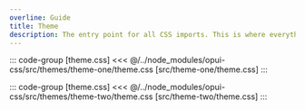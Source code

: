 ```yaml
---
overline: Guide
title: Theme
description: The entry point for all CSS imports. This is where everything starts.
---
```


<div class="theme-one">

::: code-group [theme.css]
<<< @/../node_modules/opui-css/src/themes/theme-one/theme.css [src/theme-one/theme.css]
:::

</div>
<div class="theme-two">

::: code-group [theme.css]
<<< @/../node_modules/opui-css/src/themes/theme-two/theme.css [src/theme-two/theme.css]
:::

</div>
